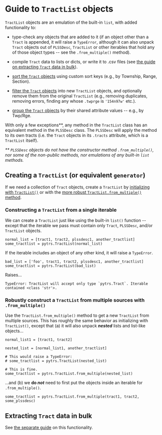 
# Guide to `TractList` objects

`TractList` objects are an emulation of the built-in `list`, with added functionality to:

* type-check any objects that are added to it (if an object other than a `Tract` is appended, it will raise a `TypeError`, although it can also unpack `Tract` objects out of `PLSSDesc`, `TractList` or other iterables that hold any of those object types -- see the `.from_multiple()` method).

* compile `Tract` data to lists or dicts, or write it to .csv files (see [the guide on extracting `Tract` data in bulk](https://github.com/JamesPImes/pyTRS/blob/master/guides/guides/extracting_data.md#guide-to-extracting-data-in-bulk-from-parsed-objects)).

* [sort the `Tract` objects](https://github.com/JamesPImes/pyTRS/blob/master/guides/guides/sort_filter_group.md#sort_tracts) using custom sort keys (e.g., by Township, Range, Section).

* [filter the `Tract` objects](https://github.com/JamesPImes/pyTRS/blob/master/guides/guides/sort_filter_group.md#filter) into new `TractList` objects, and optionally remove them from the original `TractList` (e.g., removing duplicates, removing errors, finding any whose `.twprge` is `'154n97w'` etc.).

* [group the `Tract` objects](https://github.com/JamesPImes/pyTRS/blob/master/guides/guides/sort_filter_group.md#group) by their shared attribute values -- e.g., by Twp/Rge.

With only a few exceptions\*\*, any method in the `TractList` class has an equivalent method in the `PLSSDesc` class. The `PLSSDesc` will apply the method to its own tracts (i.e. the `Tract` objects in its `.tracts` attribute, which is a `TractList` itself).

*\*\* `PLSSDesc` objects do not have the constructor method `.from_multiple()`, nor some of the non-public methods, nor emulations of any built-in `list` methods.*

## Creating a `TractList` (or equivalent `generator`)

If we need a collection of `Tract` objects, create a `TractList` by [initializing with `TractList()`](https://github.com/JamesPImes/pyTRS/blob/master/guides/guides/tractlist.md#creating-a-tractlist-or-equivalent-generator) or with the [more robust `TractList.from_multiple()` method](https://github.com/JamesPImes/pyTRS/blob/master/guides/guides/tractlist.md#robustly-construct-a-tractlist-from-multiple-sources-with-from_multiple).


### Constructing a `TractList` from a single iterable

We can create a `TractList` just like using the built-in `list()` function -- except that the iterable we pass must contain only `Tract`, `PLSSDesc`, and/or `TractList` objects.

```
normal_list = [tract1, tract2, plssdesc1, another_tractlist]
some_tractlist = pytrs.TractList(normal_list)
```

If the iterable includes an object of any other kind, it will raise a `TypeError`.
```
bad_list = ['foo', tract1, tract2, plssdesc1, another_tractlist]
some_tractlist = pytrs.TractList(bad_list)
```
Raises... 
```
TypeError: TractList will accept only type `pytrs.Tract`. Iterable contained <class 'str'>.
```

### Robustly construct a `TractList` from multiple sources with `.from_multiple()`

Use the `TractList.from_multiple()` method to get a new `TractList` from multiple sources. This has roughly the same behavior as initializing with `TractList()`, except that (a) it will also unpack *__nested__* lists and list-like objects...

```
normal_list1 = [tract1, tract2]

nested_list = [normal_list1, another_tractlist]

# This would raise a TypeError:
# some_tractlist = pytrs.TractList(nested_list)

# This is fine.
some_tractlist = pytrs.TractList.from_multiple(nested_list)
```

...and (b) we __do *not*__ need to first put the objects inside an iterable for `.from_multiple()`.
```
some_tractlist = pytrs.TractList.from_multiple(tract1, tract2, some_plssdesc)
``` 


## Extracting `Tract` data in bulk

See [the separate guide](https://github.com/JamesPImes/pyTRS/blob/master/guides/guides/extracting_data.md#guide-to-extracting-data-in-bulk-from-parsed-objects) on this functionality.